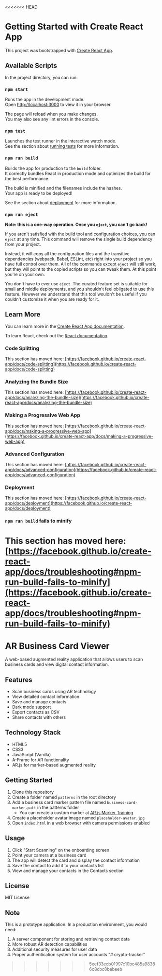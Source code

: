<<<<<<< HEAD
# Getting Started with Create React App

This project was bootstrapped with [Create React App](https://github.com/facebook/create-react-app).

## Available Scripts

In the project directory, you can run:

### `npm start`

Runs the app in the development mode.\
Open [http://localhost:3000](http://localhost:3000) to view it in your browser.

The page will reload when you make changes.\
You may also see any lint errors in the console.

### `npm test`

Launches the test runner in the interactive watch mode.\
See the section about [running tests](https://facebook.github.io/create-react-app/docs/running-tests) for more information.

### `npm run build`

Builds the app for production to the `build` folder.\
It correctly bundles React in production mode and optimizes the build for the best performance.

The build is minified and the filenames include the hashes.\
Your app is ready to be deployed!

See the section about [deployment](https://facebook.github.io/create-react-app/docs/deployment) for more information.

### `npm run eject`

**Note: this is a one-way operation. Once you `eject`, you can't go back!**

If you aren't satisfied with the build tool and configuration choices, you can `eject` at any time. This command will remove the single build dependency from your project.

Instead, it will copy all the configuration files and the transitive dependencies (webpack, Babel, ESLint, etc) right into your project so you have full control over them. All of the commands except `eject` will still work, but they will point to the copied scripts so you can tweak them. At this point you're on your own.

You don't have to ever use `eject`. The curated feature set is suitable for small and middle deployments, and you shouldn't feel obligated to use this feature. However we understand that this tool wouldn't be useful if you couldn't customize it when you are ready for it.

## Learn More

You can learn more in the [Create React App documentation](https://facebook.github.io/create-react-app/docs/getting-started).

To learn React, check out the [React documentation](https://reactjs.org/).

### Code Splitting

This section has moved here: [https://facebook.github.io/create-react-app/docs/code-splitting](https://facebook.github.io/create-react-app/docs/code-splitting)

### Analyzing the Bundle Size

This section has moved here: [https://facebook.github.io/create-react-app/docs/analyzing-the-bundle-size](https://facebook.github.io/create-react-app/docs/analyzing-the-bundle-size)

### Making a Progressive Web App

This section has moved here: [https://facebook.github.io/create-react-app/docs/making-a-progressive-web-app](https://facebook.github.io/create-react-app/docs/making-a-progressive-web-app)

### Advanced Configuration

This section has moved here: [https://facebook.github.io/create-react-app/docs/advanced-configuration](https://facebook.github.io/create-react-app/docs/advanced-configuration)

### Deployment

This section has moved here: [https://facebook.github.io/create-react-app/docs/deployment](https://facebook.github.io/create-react-app/docs/deployment)

### `npm run build` fails to minify

This section has moved here: [https://facebook.github.io/create-react-app/docs/troubleshooting#npm-run-build-fails-to-minify](https://facebook.github.io/create-react-app/docs/troubleshooting#npm-run-build-fails-to-minify)
=======
# AR Business Card Viewer

A web-based augmented reality application that allows users to scan business cards and view digital contact information.

## Features

- Scan business cards using AR technology
- View detailed contact information
- Save and manage contacts
- Dark mode support
- Export contacts as CSV
- Share contacts with others

## Technology Stack

- HTML5
- CSS3
- JavaScript (Vanilla)
- A-Frame for AR functionality
- AR.js for marker-based augmented reality

## Getting Started

1. Clone this repository
2. Create a folder named `patterns` in the root directory
3. Add a business card marker pattern file named `business-card-marker.patt` in the patterns folder
   - You can create a custom marker at [AR.js Marker Training](https://jeromeetienne.github.io/AR.js/three.js/examples/marker-training/examples/generator.html)
4. Create a placeholder avatar image named `placeholder-avatar.jpg` 
5. Open `index.html` in a web browser with camera permissions enabled

## Usage

1. Click "Start Scanning" on the onboarding screen
2. Point your camera at a business card
3. The app will detect the card and display the contact information
4. Save the contact to add it to your contacts list
5. View and manage your contacts in the Contacts section

## License

MIT License

## Note

This is a prototype application. In a production environment, you would need:

1. A server component for storing and retrieving contact data
2. More robust AR detection capabilities
3. Additional security measures for user data
4. Proper authentication system for user accounts "# crypto-tracker" 
>>>>>>> 5eef33ecb01997c10bc485a98386c8cbc8bebeeb
